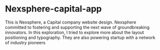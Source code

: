 # Nexsphere-capital-app
This is Nexsphere, a Capital company website design. Nexsphere committed to fostering and supporting the next wave of groundbreaking innovators. In this exploration, I tried to explore more about the layout positioning and typography. They are also powering startup with a network of industry pioneers
